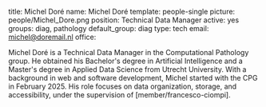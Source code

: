 title: Michel Doré
name: Michel Doré
template: people-single
picture: people/Michel_Dore.png
position: Technical Data Manager
active: yes
groups: diag, pathology
default_group: diag
type: tech
email: michel@doremail.nl
office:

Michel Doré is a Technical Data Manager in the Computational Pathology group. He obtained his Bachelor's degree in Artificial Intelligence and a Master's degree in Applied Data Science from Utrecht University. With a background in web and software development, Michel started with the CPG in February 2025. His role focuses on data organization, storage, and accessibility, under the supervision of [member/francesco-ciompi].

